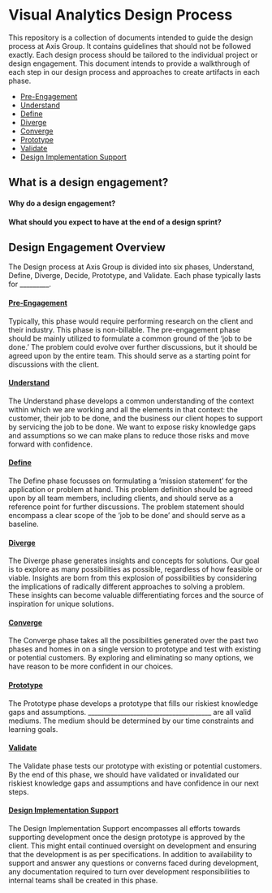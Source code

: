 
# Visual Analytics Design Process
This repository is a collection of documents intended to guide the design process at Axis Group. 
It contains guidelines that should not be followed exactly. 
Each design process should be tailored to the individual project or design engagement. 
This document intends to provide a walkthrough of each step in our design process and approaches to create artifacts in each phase.

* [Pre-Engagement](0-Pre-Engagement)
* [Understand](1-Understand)
* [Define](2-Define)
* [Diverge](3-Diverge)
* [Converge](4-Converge)
* [Prototype](5-Prototype)
* [Validate](6-Validate)
* [Design Implementation Support](7-Design-Implementation-Support)

## What is a design engagement?
#### Why do a design engagement?
#### What should you expect to have at the end of a design sprint?

## Design Engagement Overview
The Design process at Axis Group is divided into six phases, 
Understand, Define, Diverge, Decide, Prototype, and Validate. Each phase typically lasts for _________.

#### [Pre-Engagement](0-Pre-Engagement)
Typically, this phase would require performing research on the client and their industry. This phase is non-billable.
The pre-engagement phase should be mainly utilized to formulate a common ground of the ‘job to be done.’ 
The problem could evolve over further discussions, but it should be agreed upon by the entire team. 
This should serve as a starting point for discussions with the client. 

#### [Understand](1-Understand)
The Understand phase develops a common understanding of the context within which we are working and all the elements in that context: 
the customer, their job to be done, and the business our client hopes to support by servicing the job to be done. 
We want to expose risky knowledge gaps and assumptions so we can make plans to reduce those risks and move forward with confidence.

#### [Define](2-Define)
The Define phase focusses on formulating a ‘mission statement’ for the application or problem at hand. 
This problem definition should be agreed upon by all team members, including clients, 
and should serve as a reference point for further discussions. 
The problem statement should encompass a clear scope of the ‘job to be done’ and should serve as a baseline.

#### [Diverge](3-Diverge)
The Diverge phase generates insights and concepts for solutions. 
Our goal is to explore as many possibilities as possible, regardless of how feasible or viable. 
Insights are born from this explosion of possibilities by considering the implications 
of radically different approaches to solving a problem. 
These insights can become valuable differentiating forces and the source of inspiration for unique solutions.

#### [Converge](4-Converge)
The Converge phase takes all the possibilities generated over the past two phases 
and homes in on a single version to prototype and test with existing or potential customers. 
By exploring and eliminating so many options, we have reason to be more confident in our choices.

#### [Prototype](5-Prototype)
The Prototype phase develops a prototype that fills our riskiest knowledge gaps and assumptions. 
______________________________________ are all valid mediums. 
The medium should be determined by our time constraints and learning goals.

#### [Validate](6-Validate)
The Validate phase tests our prototype with existing or potential customers. 
By the end of this phase, we should have validated or invalidated our riskiest knowledge gaps and 
assumptions and have confidence in our next steps.

#### [Design Implementation Support](7-Design-Implementation-Support)
The Design Implementation Support encompasses all efforts towards supporting development 
once the design prototype is approved by the client.
This might entail continued oversight on development and ensuring that the development is as per specifications.
In addition to availability to support and answer any questions or converns faced during development, 
any documentation required to turn over development responsibilities to internal teams shall be created in this phase.

